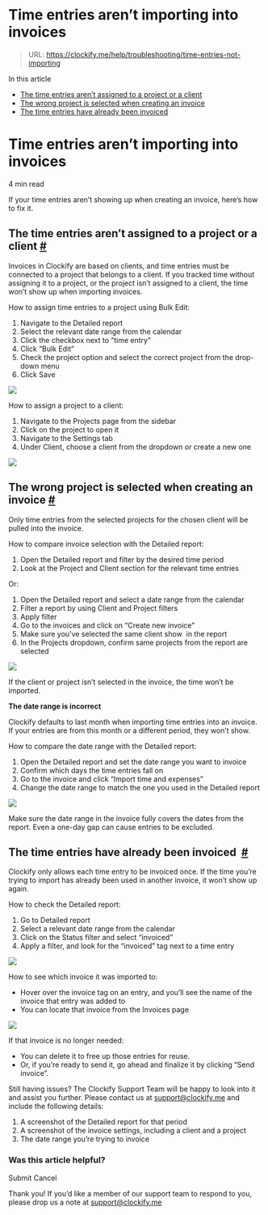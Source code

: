 # Time entries aren’t importing into invoices

> URL: https://clockify.me/help/troubleshooting/time-entries-not-importing

In this article

* [The time entries aren’t assigned to a project or a client](#the-time-entries-aren’t-assigned-to-a-project-or-a-client)
* [The wrong project is selected when creating an invoice](#the-wrong-project-is-selected-when-creating-an-invoice)
* [The time entries have already been invoiced](#the-time-entries-have-already-been-invoiced )

# Time entries aren’t importing into invoices

4 min read

If your time entries aren’t showing up when creating an invoice, here’s how to fix it.

## The time entries aren’t assigned to a project or a client [#](#the-time-entries-arent-assigned-to-a-project-or-a-client)

Invoices in Clockify are based on clients, and time entries must be connected to a project that belongs to a client. If you tracked time without assigning it to a project, or the project isn’t assigned to a client, the time won’t show up when importing invoices.

How to assign time entries to a project using Bulk Edit:

1. Navigate to the Detailed report
2. Select the relevant date range from the calendar
3. Click the checkbox next to “time entry”
4. Click “Bulk Edit”
5. Check the project option and select the correct project from the drop-down menu
6. Click Save

![](https://clockify.me/help/wp-content/uploads/2025/06/AD_4nXequy4W1weNVJ1UqVEX7q4mbbponQ2qn1AVN1LPkaIJtf7gQtfBn-e3NR9eDTfhPb11GTuSXsNG1wcBAVyVFipuPbqFReHqzen6C3Qi_Ou0INYs5pHXPN-kxvW2Ej07hYKlcCJqyA.png)

How to assign a project to a client:

1. Navigate to the Projects page from the sidebar
2. Click on the project to open it
3. Navigate to the Settings tab
4. Under Client, choose a client from the dropdown or create a new one

![](https://clockify.me/help/wp-content/uploads/2025/06/AD_4nXc7AhE09UGoylnbhfE_uepwfrK8tj_EG2B1-UcIYDmPqmWndH32lN9g37bcV5kYhWYLc3pGj_t2UljZI08r1NUjzwx0eUuuzZ32kZkTePwsLzFb7_9YtzKr5_MXaG6sa9VB5-UF.png)

## The wrong project is selected when creating an invoice [#](#the-wrong-project-is-selected-when-creating-an-invoice)

Only time entries from the selected projects for the chosen client will be pulled into the invoice.

How to compare invoice selection with the Detailed report:

1. Open the Detailed report and filter by the desired time period
2. Look at the Project and Client section for the relevant time entries

Or:

1. Open the Detailed report and select a date range from the calendar
2. Filter a report by using Client and Project filters
3. Apply filter
4. Go to the invoices and click on “Create new invoice”
5. Make sure you’ve selected the same client show  in the report
6. In the Projects dropdown, confirm same projects from the report are selected

![](https://clockify.me/help/wp-content/uploads/2025/06/AD_4nXcW0omYTDOEuxBHHqax2D2S1BrWLxq81-jCOSAuTlRqOwCU_6VmFnGIl9Sm7HhryLcThYBEkst3nTn9VBhtBsF7RCosUS1Qi7ttnkrHu6p1ZfRd-CYnYN9FsebqNkhRNDbhJ4LxGw.png)

If the client or project isn’t selected in the invoice, the time won’t be imported.

**The date range is incorrect**

Clockify defaults to last month when importing time entries into an invoice. If your entries are from this month or a different period, they won’t show.

How to compare the date range with the Detailed report:

1. Open the Detailed report and set the date range you want to invoice
2. Confirm which days the time entries fall on
3. Go to the invoice and click “Import time and expenses”
4. Change the date range to match the one you used in the Detailed report

![](https://clockify.me/help/wp-content/uploads/2025/06/AD_4nXdA4zpG-i7E7YaT7-pqne6zxc-v1aKTFOt8TUbr-nj5qvQ5w4A-Xps69mzqBubT7V-FnEaRWI-E5e05D8OXRgi56JQYaQwbAx_xtZ8U9dX4F3qUfAxU_qyjJjNQWPnnQigph3C.png)

Make sure the date range in the invoice fully covers the dates from the report. Even a one-day gap can cause entries to be excluded.

## The time entries have already been invoiced  [#](#the-time-entries-have-already-been-invoiced)

Clockify only allows each time entry to be invoiced once. If the time you’re trying to import has already been used in another invoice, it won’t show up again.

How to check the Detailed report:

1. Go to Detailed report
2. Select a relevant date range from the calendar
3. Click on the Status filter and select “invoiced”
4. Apply a filter, and look for the “invoiced” tag next to a time entry

![](https://clockify.me/help/wp-content/uploads/2025/06/AD_4nXdWJwN9nonpp1od3UGFm6jaRY10U1e8G-kqxpfXIdjjK03A1g1biFkErIMINs812I84Y0AD6PHYZ-HHnHsZnaHo4k6Tfvcag9DzBfCpkQ-JWvRajoXOCdqaAC5YG9gdStFQACA7.png)

How to see which invoice it was imported to:

* Hover over the invoice tag on an entry, and you’ll see the name of the invoice that entry was added to
* You can locate that invoice from the Invoices page

![](https://clockify.me/help/wp-content/uploads/2025/06/AD_4nXc-3RRKqNT5mPWtXwFbn1-S1TWNgUmw9ZSmhsokFuAuY_BVr6WeWulYDFztIW0lCDuwSuXvqvTkKd4Eoc1BAmINJF9YLvuzNYPtWnXbdMKv5Oj1BTQ5bnV0bBWbMpSBhnlddH8h4A.png)

If that invoice is no longer needed:

* You can delete it to free up those entries for reuse.
* Or, if you’re ready to send it, go ahead and finalize it by clicking “Send invoice”.

Still having issues? The Clockify Support Team will be happy to look into it and assist you further. Please contact us at support@clockify.me and include the following details:

1. A screenshot of the Detailed report for that period
2. A screenshot of the invoice settings, including a client and a project
3. The date range you’re trying to invoice

### Was this article helpful?

Submit
Cancel

Thank you! If you’d like a member of our support team to respond to you, please drop us a note at support@clockify.me